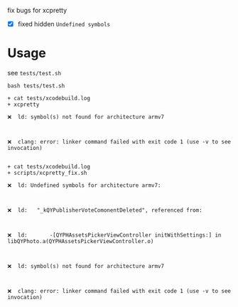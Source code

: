 fix bugs for xcpretty

- [x] fixed hidden `Undefined symbols`

# Usage

see `tests/test.sh`

```
bash tests/test.sh
```

```
+ cat tests/xcodebuild.log
+ xcpretty

❌  ld: symbol(s) not found for architecture armv7



❌  clang: error: linker command failed with exit code 1 (use -v to see invocation)


+ cat tests/xcodebuild.log
+ scripts/xcpretty_fix.sh

❌  ld: Undefined symbols for architecture armv7:



❌  ld:   "_kQYPublisherVoteComonentDeleted", referenced from:



❌  ld:       -[QYPHAssetsPickerViewController initWithSettings:] in libQYPhoto.a(QYPHAssetsPickerViewController.o)



❌  ld: symbol(s) not found for architecture armv7



❌  clang: error: linker command failed with exit code 1 (use -v to see invocation)
```
